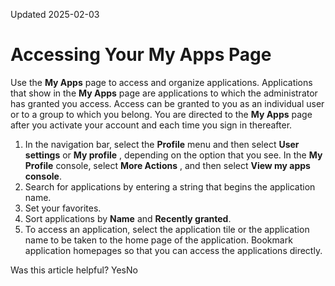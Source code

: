 Updated 2025-02-03
# Accessing Your My Apps Page
Use the **My Apps** page to access and organize applications.
Applications that show in the **My Apps** page are applications to which the administrator has granted you access. Access can be granted to you as an individual user or to a group to which you belong. You are directed to the **My Apps** page after you activate your account and each time you sign in thereafter. 
  1. In the navigation bar, select the **Profile** menu and then select **User settings** or **My profile** , depending on the option that you see. In the **My Profile** console, select **More Actions** , and then select **View my apps console**.
  2. Search for applications by entering a string that begins the application name.
  3. Set your favorites.
  4. Sort applications by **Name** and **Recently granted**.
  5. To access an application, select the application tile or the application name to be taken to the home page of the application. Bookmark application homepages so that you can access the applications directly.


Was this article helpful?
YesNo

